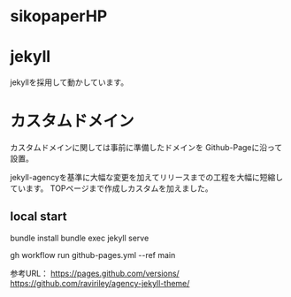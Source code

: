 # sikopaperHP

# jekyll
jekyllを採用して動かしています。
# カスタムドメイン
カスタムドメインに関しては事前に準備したドメインを
Github-Pageに沿って設置。

jekyll-agencyを基準に大幅な変更を加えてリリースまでの工程を大幅に短縮しています。
TOPページまで作成しカスタムを加えました。


## local start

bundle install
bundle exec jekyll serve


gh workflow run github-pages.yml --ref main



参考URL：
https://pages.github.com/versions/
https://github.com/raviriley/agency-jekyll-theme/

